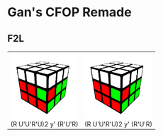 # Gan's CFOP Remade

## F2L
|||
|  ----  | ----  |
|<img src="images/f2l_1.png" width="150"><br/>(R U'U'R'U)2 y' (R'U'R)|<img src="images/f2l_1.png" width="150"><br/>(R U'U'R'U)2 y' (R'U'R)|


